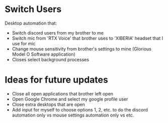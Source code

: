 # Switch Users
Desktop automation that:
- Switch discord users from my brother to me
- Switch mic from 'RTX Voice' that brother uses to 'XIBERIA' headset that I use for mic
- Change mouse sensitivity from brother's settings to mine (Glorious Model O Software application)
- Closes select background processes

# Ideas for future updates
- Close all open applications that brother left open
- Open Google Chrome and select my google profile user
- Close extra desktops that are open
- Add input for myself to choose options 1, 2, etc. to do the discord automation only vs mouse settings automation only vs etc.
